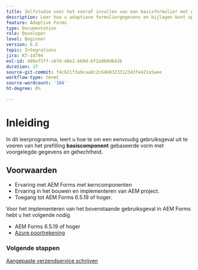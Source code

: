 ```yaml
---
title: Zelfstudie voor het vooraf invullen van een basisformulier met gegevens en bijlagen
description: Leer hoe u adaptieve formuliergegevens en bijlagen kunt opslaan en ophalen van Azure Storage-account.
feature: Adaptive Forms
type: Documentation
role: Developer
level: Beginner
version: 6.5
topic: Integrations
jira: KT-14794
exl-id: 488ef5ff-c67d-40e1-b69d-6f2a968d642b
duration: 17
source-git-commit: f4c621f3a9caa8c2c64b8323312343fe421a5aee
workflow-type: tm+mt
source-wordcount: '104'
ht-degree: 0%

---
```


# Inleiding

In dit leerprogramma, leert u hoe te om een eenvoudig gebruiksgeval uit te voeren van het prefilling **basiscomponent** gebaseerde vorm met voorgelegde gegevens en gehechtheid.

## Voorwaarden

* Ervaring met AEM Forms met kerncomponenten
* Ervaring in het bouwen en implementeren van AEM project.
* Toegang tot AEM Forms 6.5.19 of hoger.

Voor het implementeren van het bovenstaande gebruiksgeval in AEM Forms hebt u het volgende nodig

* AEM Forms 6.5.19 of hoger
* [ Azure poortrekening ](https://portal.azure.com/)


### Volgende stappen

[Aangepaste verzendservice schrijven](./create-custom-submit.md)
